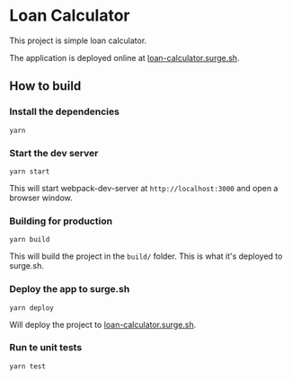 # Loan Calculator

This project is simple loan calculator. 

The application is deployed online at [loan-calculator.surge.sh](https://loan-calculator.surge.sh).

## How to build

### Install the dependencies

`yarn`

### Start the dev server

`yarn start`

This will start webpack-dev-server at `http://localhost:3000` and open a browser window.

### Building for production

`yarn build`

This will build the project in the `build/` folder. This is what it's deployed to surge.sh.

### Deploy the app to surge.sh

`yarn deploy`

Will deploy the project to [loan-calculator.surge.sh](https://loan-calculator.surge.sh).

### Run te unit tests

`yarn test`